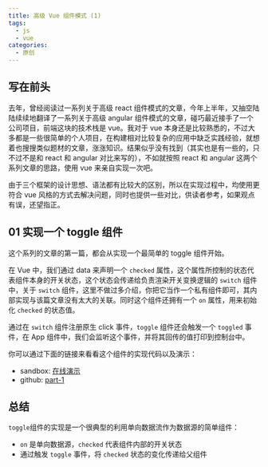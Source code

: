 ```yaml
---
title: 高级 Vue 组件模式 (1)
tags:
  - js
  - vue
categories:
  - 原创
---
```

## 写在前头
去年，曾经阅读过一系列关于高级 react 组件模式的文章，今年上半年，又抽空陆陆续续地翻译了一系列关于高级 angular 组件模式的文章，碰巧最近接手了一个公司项目，前端这块的技术栈是 vue。我对于 vue 本身还是比较熟悉的，不过大多都是一些很简单的个人项目，在构建相对比较复杂的应用中缺乏实践经验，就想着也搜搜类似题材的文章，涨涨知识。结果似乎没有找到（其实也是有一些的，只不过不是和 react 和 angular 对比来写的），不如就按照 react 和 angular 这两个系列文章的思路，使用 vue 来亲自实现一次吧。

由于三个框架的设计思想、语法都有比较大的区别，所以在实现过程中，均使用更符合 vue 风格的方式去解决问题，同时也提供一些对比，供读者参考，如果观点有误，还望指正。

## 01 实现一个 toggle 组件
这个系列的文章的第一篇，都会从实现一个最简单的 toggle 组件开始。

在 Vue 中，我们通过 data 来声明一个 `checked` 属性，这个属性所控制的状态代表组件本身的开关状态，这个状态会传递给负责渲染开关变换逻辑的 `switch` 组件中，关于 `switch` 组件，这里不做过多介绍，你把它当作一个私有组件即可，其内部实现与该篇文章没有太大的关联。同时这个组件还拥有一个 `on` 属性，用来初始化 `checked` 的状态值。

通过在 `switch` 组件注册原生 click 事件，`toggle` 组件还会触发一个 `toggled` 事件，在 App 组件中，我们会监听这个事件，并将其回传的值打印到控制台中。

你可以通过下面的链接来看看这个组件的实现代码以及演示：
* sandbox: [在线演示](https://codesandbox.io/s/4qn23p43ww)
* github: [part-1](https://github.com/haoliangwu/advanced-vue-component-patterns/tree/part-1)

## 总结
`toggle`组件的实现是一个很典型的利用单向数据流作为数据源的简单组件：
* `on` 是单向数据源，`checked` 代表组件内部的开关状态
* 通过触发 `toggle` 事件，将 `checked` 状态的变化传递给父组件
